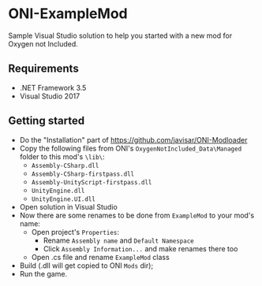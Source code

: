 # ONI-ExampleMod
Sample Visual Studio solution to help you started with a new mod for Oxygen not Included.

Requirements
------------
* .NET Framework 3.5
* Visual Studio 2017

Getting started
---------------
* Do the "Installation" part of https://github.com/javisar/ONI-Modloader
* Copy the following files from ONI's `OxygenNotIncluded_Data\Managed` folder to this mod's `\lib\`:
   * `Assembly-CSharp.dll`
   * `Assembly-CSharp-firstpass.dll`
   * `Assembly-UnityScript-firstpass.dll`
   * `UnityEngine.dll`
   * `UnityEngine.UI.dll`
* Open solution in Visual Studio
* Now there are some renames to be done from `ExampleMod` to your mod's name:
  * Open project's `Properties`:
    * Rename `Assembly name` and `Default Namespace`
    * Click `Assembly Information...` and make renames there too
  * Open .cs file and rename `ExampleMod` class
* Build (.dll will get copied to ONI `Mods` dir);
* Run the game.
